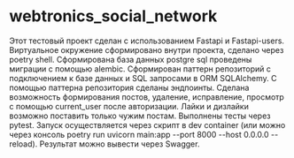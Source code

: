 # webtronics_social_network

Этот тестовый проект сделан с использованием Fastapi и Fastapi-users.
Виртуальное окружение сформировано внутри проекта, сделано через poetry shell.
Сформирована база данных postgre sql проведены миграции с помощью alembic.
Сформирован паттерн репозиторий с подключением к базе данных и SQL запросами в ORM SQLAlchemy.
С помощью паттерна репозитория сделаны эндпоинты.
Сделана возможность формирования постов, удаление, исправление, просмотр с помощью current_user после авторизации.
Лайки и дизлайки возможно поставить только чужим постам.
Выполнены тесты через pytest.
Запуск осуществляется через скрипт в dev container (или можно через консоль poetry run uvicorn main:app --port 8000 --host 0.0.0.0 --reload).
Результат можно вывести через Swagger.
